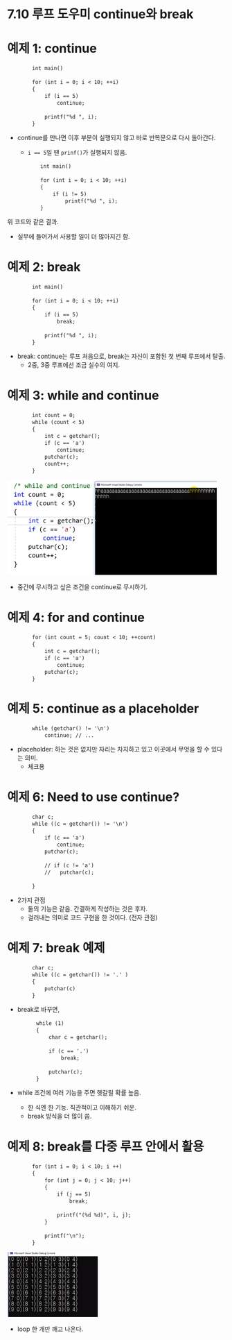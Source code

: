 # 7.10 루프 도우미 continue와 break

# 예제 1: continue

            int main()

            for (int i = 0; i < 10; ++i)
            {
                if (i == 5)
                    continue;

                printf("%d ", i);
            }

- continue를 만나면 이후 부분이 실행되지 않고 바로 반복문으로 다시 돌아간다.

  - `i == 5`일 땐 `prinf()`가 실행되지 않음.

            int main()

            for (int i = 0; i < 10; ++i)
            {
                if (i != 5)
                    printf("%d ", i);
            }

위 코드와 같은 결과.

- 실무에 들어가서 사용할 일이 더 많아지긴 함.

# 예제 2: break

            int main()

            for (int i = 0; i < 10; ++i)
            {
                if (i == 5)
                    break;

                printf("%d ", i);
            }

- break: continue는 루프 처음으로, break는 자신이 포함된 첫 번째 루프에서 탈출.
  - 2중, 3중 루프에선 조금 실수의 여지.

# 예제 3: while and continue

            int count = 0;
            while (count < 5)
            {
                int c = getchar();
                if (c == 'a')
                    continue;
                putchar(c);
                count++;
            }
![](../images/chapter7/loop1.png)

- 중간에 무시하고 싶은 조건을 continue로 무시하기.

# 예제 4: for and continue

            for (int count = 5; count < 10; ++count)
            {
                int c = getchar();
                if (c == 'a')
                    continue;
                putchar(c);
            }

# 예제 5: continue as a placeholder

            while (getchar() != '\n')
                continue; // ...

- placeholder: 하는 것은 없지만 자리는 차지하고 있고 이곳에서 무엇을 할 수 있다는 의미.
  - 체크용

# 예제 6: Need to use continue?

            char c;
            while ((c = getchar()) != '\n')
            {
                if (c == 'a')
                    continue;
                putchar(c);

                // if (c != 'a')
                //   putchar(c);

            }

- 2가지 관점
  - 둘의 기능은 같음. 간결하게 작성하는 것은 후자.
  - 걸러내는 의미로 코드 구현을 한 것이다. (전자 관점)

# 예제 7: break 예제

            char c;
            while ((c = getchar()) != '.' )
            {
                putchar(c)
            }

- break로 바꾸면,

            while (1)
            {
                char c = getchar();

                if (c == '.')
                    break;

                putchar(c);
            }

- while 조건에 여러 기능을 주면 헷갈릴 확률 높음.
  - 한 식엔 한 기능. 직관적이고 이해하기 쉬운.
  - break 방식을 더 많이 씀.

# 예제 8: break를 다중 루프 안에서 활용

            for (int i = 0; i < 10; i ++)
            {
                for (int j = 0; j < 10; j++)
                {
                    if (j == 5)
                        break;

                    printf("(%d %d)", i, j);
                }

                printf("\n");
            }

![](../images/chapter7/loop2.png)

- loop 한 개만 깨고 나온다.
